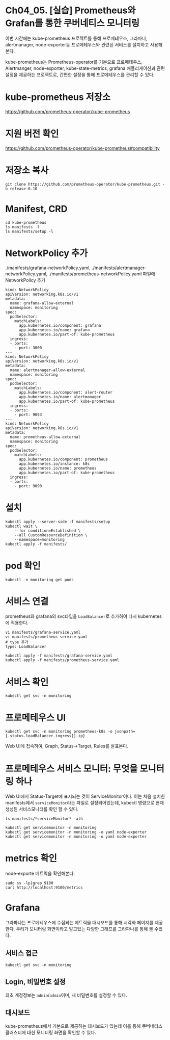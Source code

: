 # Ch04_05. [실습] Prometheus와 Grafan를 통한 쿠버네티스 모니터링
이번 시간에는 kube-prometheus 프로젝트를 통해 프로메테우스, 그라파나, alertmanager, node-exporter등 프로메테우스와 관련된 서비스를 설치하고
 사용해본다.

kube-prometheus는 Prometheus-operator를 기본으로 프로메테우스, Alertmanger, node-exporter, kube-state-metrics, grafana 애플리케이션과 관련 설정을 제공하는 프로젝트로, 간편한 설정을 통해 프로메테우스를 관리할 수 있다.

# kube-prometheus 저장소
https://github.com/prometheus-operator/kube-prometheus

# 지원 버전 확인
https://github.com/prometheus-operator/kube-prometheus#compatibility

# 저장소 복사

```
git clone https://github.com/prometheus-operator/kube-prometheus.git -b release-0.10
```

# Manifest, CRD

```
cd kube-prometheus
ls manifests -l
ls manifests/setup -l
```
# NetworkPolicy 추가
./manifests/grafana-networkPolicy.yaml, ./manifests/alertmanager-networkPolicy.yaml, ./manifests/prometheus-networkPolicy.yaml 파일에 NetworkPolicy 추가
```
kind: NetworkPolicy
apiVersion: networking.k8s.io/v1
metadata:
  name: grafana-allow-external
  namespace: monitoring
spec:
  podSelector:
    matchLabels:
      app.kubernetes.io/component: grafana
      app.kubernetes.io/name: grafana
      app.kubernetes.io/part-of: kube-prometheus
  ingress:
  - ports:
    - port: 3000
---
kind: NetworkPolicy
apiVersion: networking.k8s.io/v1
metadata:
  name: alertmanager-allow-external
  namespace: monitoring
spec:
  podSelector:
    matchLabels:
      app.kubernetes.io/component: alert-router
      app.kubernetes.io/name: alertmanager
      app.kubernetes.io/part-of: kube-prometheus
  ingress:
  - ports:
    - port: 9093
---
kind: NetworkPolicy
apiVersion: networking.k8s.io/v1
metadata:
  name: prometheus-allow-external
  namespace: monitoring
spec:
  podSelector:
    matchLabels:
      app.kubernetes.io/component: prometheus
      app.kubernetes.io/instance: k8s
      app.kubernetes.io/name: prometheus
      app.kubernetes.io/part-of: kube-prometheus
  ingress:
  - ports:
    - port: 9090
```

# 설치

```
kubectl apply --server-side -f manifests/setup
kubectl wait \
	--for condition=Established \
	--all CustomResourceDefinition \
	--namespace=monitoring
kubectl apply -f manifests/
```

# pod 확인

```
kubectl -n monitoring get pods
```

# 서비스 연결
prometheus와 grafana의 svc타입을 `LoadBalancer`로 추가하여 다시 kubernetes에 적용한다.

```
vi manifests/grafana-service.yaml
vi manifests/prometheus-service.yaml
# type 추가
type: LoadBalancer

kubectl apply -f manifests/grafana-service.yaml
kubectl apply -f manifests/prometheus-service.yaml
```

# 서비스 확인

```
kubectl get svc -n monitoring
```

# 프로메테우스 UI

```
kubectl get svc -n monitoring prometheus-k8s -o jsonpath={.status.loadBalancer.ingress[].ip}
```
Web UI에 접속하여, Graph, Status->Target, Rules를 살표본다.


# 프로메테우스 서비스 모니터: 무엇을 모니터링 하나
Web UI에서 Status-Target에 표시되는 것이 ServiceMonitor이다. 이는 처음 설치한 manifests에서 `serviceMonitor`라는 파일로 설정되어있는데, kubectl 명령으로 현재 생성된 서비스모니터를 확인 할 수 있다.
```
ls manifests/*serviceMonitor* -alh

kubectl get servicemonitor -n monitoring
kubectl get servicemonitor -n monitoring -o yaml node-exporter
kubectl get servicemonitor -n monitoring -o yaml node-exporter
```

# metrics 확인
node-exporte 메트릭을 확인해본다.

```
sudo ss -lp|grep 9100
curl http://localhost:9100/metrics
```

# Grafana
그라파나는 프로메테우스에 수집되는 메트릭을 대시보드를 통해 시각화 페이지를 제공한다.
우리가 모니터링 화면이라고 알고있는 다양한 그래프를 그라파나를 통해 볼 수있다.

## 서비스 접근
```
kubectl get svc -n monitoring
```

## Login, 비밀번호 설정
최초 계정정보는 `admin`/`admin`이며, 새 비밀번호를 설정할 수 있다.

## 대시보드
kube-prometheus에서 기본으로 제공하는 대시보드가 있는데 이를 통해 쿠버네티스 클러스터에 대한 모니터링 화면을 확인할 수 있다.
